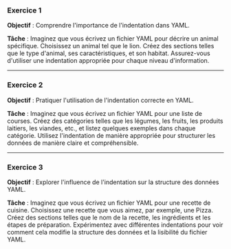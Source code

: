 

### Exercice 1
**Objectif** :
Comprendre l'importance de l'indentation dans YAML.

**Tâche** :
Imaginez que vous écrivez un fichier YAML pour décrire un animal spécifique. Choisissez un animal tel que le lion.
Créez des sections telles que le type d'animal, ses caractéristiques, et son habitat. Assurez-vous d'utiliser une indentation appropriée pour chaque niveau d'information.

----------------------------------------
### Exercice 2
**Objectif** :
Pratiquer l'utilisation de l'indentation correcte en YAML.

**Tâche** :
Imaginez que vous écrivez un fichier YAML pour une liste de courses. Créez des catégories telles que les légumes, les fruits, les produits laitiers, les viandes, etc., et listez quelques exemples dans chaque catégorie. Utilisez l'indentation de manière appropriée pour structurer les données de manière claire et compréhensible.

----------------------------------------------------
### Exercice 3
**Objectif** :
Explorer l'influence de l'indentation sur la structure des données YAML.

**Tâche** :
Imaginez que vous écrivez un fichier YAML pour une recette de cuisine. Choisissez une recette que vous aimez, par exemple, une Pizza. Créez des sections telles que le nom de la recette, les ingrédients et les étapes de préparation. Expérimentez avec différentes indentations pour voir comment cela modifie la structure des données et la lisibilité du fichier YAML.
